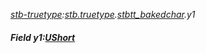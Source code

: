 _[stb-truetype](../../modules/stb-truetype/stb-truetype-module.md):[stb.truetype](stb:stb-truetype.md).[stbtt\_bakedchar](stb:stb-truetype-stbtt_bakedchar.md).y1_
##### Field y1:[UShort](../../modules/wonkey/wonkey-types-ushort.md)
